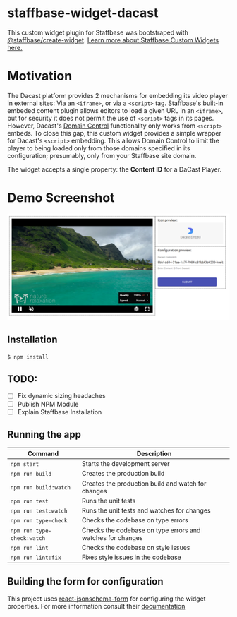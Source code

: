 # staffbase-widget-dacast
This custom widget plugin for Staffbase was bootstraped with [@staffbase/create-widget](https://www.npmjs.com/package/@staffbase/create-widget). [Learn more about Staffbase Custom Widgets here.](https://developers.staffbase.com/frameworks/customwidget-development/#custom-widget-development)

# Motivation
The Dacast platform provides 2 mechanisms for embedding its video player in external sites: Via an `<iframe>`, or via a `<script>` tag. Staffbase's built-in embeded content plugin allows editors to load a given URL in an `<iframe>`, but for security it does not permit the use of `<script>` tags in its pages. However, Dacast's [Domain Control](https://www.dacast.com/support/knowledgebase/embedded-video-players) functionality only works from `<script>` embeds. To close this gap, this custom widget provides a simple wrapper for Dacast's `<script>` embedding. This allows Domain Control to limit the player to being loaded only from those domains specified in its configuration; presumably, only from your Staffbase site domain. 

The widget accepts a single property: the **Content ID** for a DaCast Player.

# Demo Screenshot
![Demo](resources/demo.png)

## Installation

```bash
$ npm install
```

## TODO: 
- [ ] Fix dynamic sizing headaches
- [ ] Publish NPM Module
- [ ] Explain Staffbase Installation

## Running the app

| Command | Description |
|---|---|
| `npm start` | Starts the development server |
| `npm run build` | Creates the production build |
| `npm run build:watch` | Creates the production build and watch for changes |
| `npm run test` | Runs the unit tests |
| `npm run test:watch` | Runs the unit tests and watches for changes |
| `npm run type-check` | Checks the codebase on type errors |
| `npm run type-check:watch` | Checks the codebase on type errors and watches for changes |
| `npm run lint` | Checks the codebase on style issues |
| `npm run lint:fix` | Fixes style issues in the codebase |


## Building the form for configuration

This project uses [react-jsonschema-form](https://rjsf-team.github.io/react-jsonschema-form/) for configuring the widget properties. For more information consult their [documentation](https://rjsf-team.github.io/react-jsonschema-form/docs/) 
